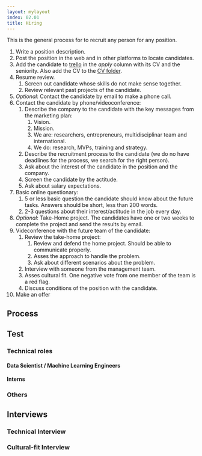 ```yaml
---
layout: mylayout
index: 02.01
title: Hiring
---
```


This is the general process for to recruit any person for any position.

1. Write a position description.
2. Post the position in the web and in other platforms to locate candidates.
3. Add the candidate to [trello](https://trello.com/b/mhFU3KPU/recruitment) in the _apply_ column with its CV and the seniority. Also add the CV to the [CV folder](https://drive.google.com/drive/u/1/folders/1QEGcepnTkx9OOhKH1vAI9xocplZRk00O).
4. Resume review.
    1. Screen out candidate whose skills do not make sense together.
    2. Review relevant past projects of the candidate.
5. _Optional_: Contact the candidate by email to make a phone call.
6. Contact the candidate by phone/videoconference:
    1. Describe the company to the candidate with the key messages from the marketing plan:
        1. Vision.
        2. Mission.
        3. We are: researchers, entrepreneurs, multidisciplinar team and international.
        4. We do: research, MVPs, training and strategy.
    2. Describe the recruitment process to the candidate (we do no have deadlines for the process, we search for the right person).
    3. Ask about the interest of the candidate in the position and the company.
    4. Screen the candidate by the actitude.
    5. Ask about salary expectations.
7. Basic online questionary:
    1. 5 or less basic question the candidate should know about the future tasks. Answers should be short, less than 200 words.
    2. 2-3 questions about their interest/actitude in the job every day. 
8. _Optional_: Take-Home project. The candidates have one or two weeks to complete the project and send the results by email.
9. Videconference with the future team of the candidate:
    1. Review the take-home project:
        1. Review and defend the home project. Should be able to communicate properly.
        2. Asses the approach to handle the problem.
        3. Ask about different scenarios about the problem.
     2. Interview with someone from the management team.
     3. Asses cultural fit. One negative vote from one member of the team is a red flag.
     4. Discuss conditions of the position with the candidate.
10. Make an offer


## Process

## Test

### Technical roles

#### Data Scientist / Machine Learning Engineers

#### Interns

### Others

## Interviews

### Technical Interview

### Cultural-fit Interview